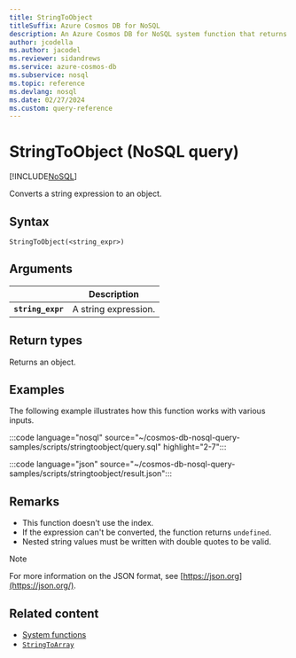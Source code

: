 ```yaml
---
title: StringToObject
titleSuffix: Azure Cosmos DB for NoSQL
description: An Azure Cosmos DB for NoSQL system function that returns a string expression converted to an object.
author: jcodella
ms.author: jacodel
ms.reviewer: sidandrews
ms.service: azure-cosmos-db
ms.subservice: nosql
ms.topic: reference
ms.devlang: nosql
ms.date: 02/27/2024
ms.custom: query-reference
---
```


# StringToObject (NoSQL query)

[!INCLUDE[NoSQL](../../includes/appliesto-nosql.md)]

Converts a string expression to an object.

## Syntax

```nosql
StringToObject(<string_expr>)  
```

## Arguments

| | Description |
| --- | --- |
| **`string_expr`** | A string expression. |

## Return types

Returns an object.

## Examples
  
The following example illustrates how this function works with various inputs.

:::code language="nosql" source="~/cosmos-db-nosql-query-samples/scripts/stringtoobject/query.sql" highlight="2-7":::

:::code language="json" source="~/cosmos-db-nosql-query-samples/scripts/stringtoobject/result.json":::

## Remarks

- This function doesn't use the index.
- If the expression can't be converted, the function returns `undefined`.
- Nested string values must be written with double quotes to be valid.

> [!NOTE]
> For more information on the JSON format, see [https://json.org](https://json.org/).

## Related content

- [System functions](system-functions.yml)
- [`StringToArray`](stringtoarray.md)
